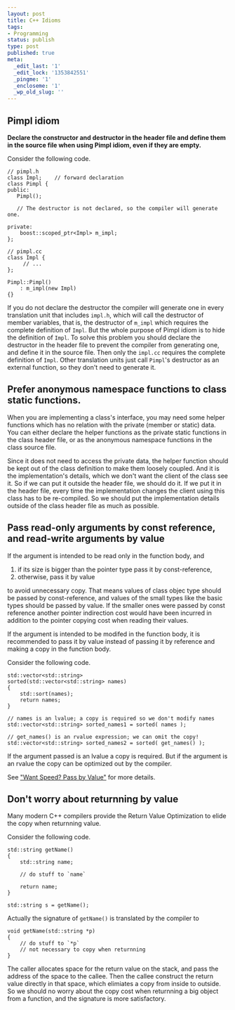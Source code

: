 ```yaml
---
layout: post
title: C++ Idioms
tags:
- Programming
status: publish
type: post
published: true
meta:
  _edit_last: '1'
  _edit_lock: '1353842551'
  _pingme: '1'
  _encloseme: '1'
  _wp_old_slug: ''
---
```


## Pimpl idiom

**Declare the constructor and destructor in the header file and define them
  in the source file when using Pimpl idiom, even if they are empty.**

Consider the following code.

    // pimpl.h
    class Impl;    // forward declaration
    class Pimpl {
    public:
       Pimpl();
       
       // The destructor is not declared, so the compiler will generate one.

    private:
        boost::scoped_ptr<Impl> m_impl;
    };

    // pimpl.cc
    class Impl {
         // ...
    };

    Pimpl::Pimpl()
        : m_impl(new Impl)
    {}

If you do not declare the destructor the compiler will generate one in
every translation unit that includes `impl.h`, which will call
the destructor of member variables, that is, the destructor
of `m_impl` which requires the complete definition
of `Impl`. But the whole purpose of Pimpl idiom is to hide the
definition of `Impl`. To solve this problem you should declare
the destructor in the header file to prevent the compiler from generating
one, and define it in the source file. Then only the `impl.cc` requires the
complete definition of `Impl`. Other translation units just
call `Pimpl`'s destructor as an external function, so they don't
need to generate it.

## Prefer anonymous namespace functions to class static functions.

When you are implementing a class's interface, you may need some helper
functions which has no relation with the private (member or static)
data. You can either declare the helper functions as the private static
functions in the class header file, or as the anonymous namespace functions
in the class source file.

Since it does not need to access the private data, the helper function
should be kept out of the class definition to make them loosely
coupled. And it is the implementation's details, which we don't want the
client of the class see it. So if we can put it outside the header file, we
should do it. If we put it in the header file, every time the
implementation changes the client using this class has to be
re-compiled. So we should put the implementation details outside of the
class header file as much as possible.

## Pass read-only arguments by const reference, and read-write arguments by value

If the argument is intended to be read only in the function body, and

1. if its size is bigger than the pointer type pass it by const-reference,
2. otherwise, pass it by value

to avoid unnecessary copy.  That means values of class objec type should be
passed by const-reference, and values of the small types like the basic
types should be passed by value.  If the smaller ones were passed by const
reference another pointer indirection cost would have been incurred in
addition to the pointer copying cost when reading their values.

If the argument is intended to be modifed in the function body, it is
recommended to pass it by value instead of passing it by reference and
making a copy in the function body.

Consider the following code.

    std::vector<std::string> 
    sorted(std::vector<std::string> names)
    {
        std::sort(names);
        return names;
    }
 
    // names is an lvalue; a copy is required so we don't modify names
    std::vector<std::string> sorted_names1 = sorted( names );
 
    // get_names() is an rvalue expression; we can omit the copy!
    std::vector<std::string> sorted_names2 = sorted( get_names() );

If the argument passed is an lvalue a copy is required.  But if the
argument is an rvalue the copy can be optimized out by the compiler.

See ["Want Speed? Pass by
Value"](http://cpp-next.com/archive/2009/08/want-speed-pass-by-value/) for
more details.

## Don't worry about returnning by value

Many modern C++ compilers provide the Return Value Optimization to elide
the copy when returnning value. 

Consider the following code.

    std::string getName()
    {
        std::string name;
        
        // do stuff to `name`
        
        return name;
    }

    std::string s = getName();

Actually the signature of `getName()` is translated by the compiler to

    void getName(std::string *p)
    {
        // do stuff to `*p`
        // not necessary to copy when returnning
    }

The caller allocates space for the return value on the stack, and pass the
address of the space to the callee. Then the callee construct the return
value directly in that space, which elimiates a copy from inside to
outside. So we should no worry about the copy cost when returnning a big
object from a function, and the signature is more satisfactory.
